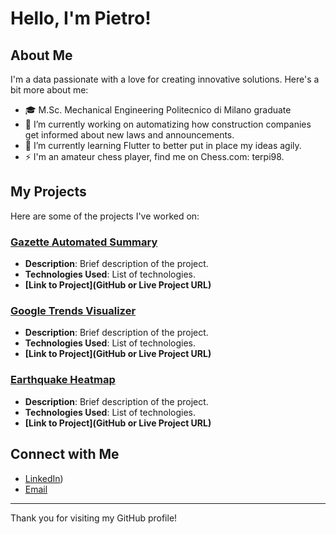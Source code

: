 # Hello, I'm Pietro!

## About Me
I'm a data passionate with a love for creating innovative solutions. Here's a bit more about me:

- 🎓 M.Sc. Mechanical Engineering Politecnico di Milano graduate
- 🔭 I’m currently working on automatizing how construction companies get informed about new laws and announcements.
- 🌱 I’m currently learning Flutter to better put in place my ideas agily.
- ⚡ I'm an amateur chess player, find me on Chess.com: terpi98.

## My Projects
Here are some of the projects I've worked on:

### [Gazette Automated Summary](URL)
- **Description**: Brief description of the project.
- **Technologies Used**: List of technologies.
- **[Link to Project](GitHub or Live Project URL)**

### [Google Trends Visualizer](URL)
- **Description**: Brief description of the project.
- **Technologies Used**: List of technologies.
- **[Link to Project](GitHub or Live Project URL)**

### [Earthquake Heatmap](URL)
- **Description**: Brief description of the project.
- **Technologies Used**: List of technologies.
- **[Link to Project](GitHub or Live Project URL)**

## Connect with Me
- [LinkedIn](https://www.linkedin.com/in/pietrofantini/))
- [Email](mailto:pietro.fantini1998@gmail.com)


---

Thank you for visiting my GitHub profile!
